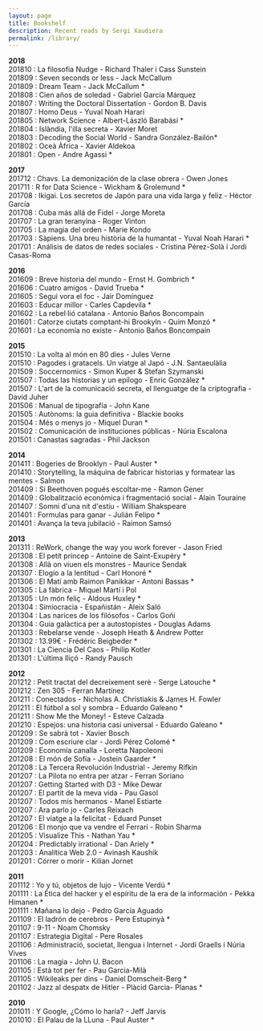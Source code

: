 ```yaml
---
layout: page
title: Bookshelf
description: Recent reads by Sergi Xaudiera
permalink: /library/
---
```

**2018**  
201810 : La filosofia Nudge - Richard Thaler i Cass Sunstein  
201809 : Seven seconds or less - Jack McCallum  
201809 : Dream Team - Jack McCallum *  
201808 : Cien años de soledad - Gabriel García Márquez  
201807 : Writing the Doctoral Dissertation - Gordon B. Davis  
201807 : Homo Deus - Yuval Noah Harari  
201805 : Network Science - Albert-László Barabási *  
201804 : Islàndia, l'illa secreta - Xavier Moret  
201803 : Decoding the Social World - Sandra González-Bailón*  
201802 : Oceà Àfrica - Xavier Aldekoa  
201801 : Open - Andre Agassi *

**2017**  
201712 : Chavs. La demonización de la clase obrera - Owen Jones  
201711 : R for Data Science - Wickham & Grolemund *  
201708 : Ikigai. Los secretos de Japón para una vida larga y feliz - Héctor García  
201708 : Cuba más allá de Fidel - Jorge Moreta  
201707 : La gran teranyina - Roger Vinton  
201705 : La magia del orden - Marie Kondo  
201703 : Sàpiens. Una breu història de la humantat - Yuval Noah Harari *  
201701 : Análisis de datos de redes sociales - Cristina Pérez-Solà i Jordi Casas-Roma  

**2016**  
201609 : Breve historia del mundo - Ernst H. Gombrich *  
201606 : Cuatro amigos - David Trueba *  
201605 : Segui vora el foc - Jair Domínguez  
201603 : Educar millor - Carles Capdevila *  
201602 : La rebel·lió catalana - Antonio Baños Boncompain  
201601 : Catorze ciutats comptant-hi Brookyln - Quim Monzó *  
201601 : La economía no existe - Antonio Baños Boncompain  

**2015**  
201510 : La volta al món en 80 dies - Jules Verne  
201510 : Pagodes i gratacels. Un viatge al Japó - J.N. Santaeulàlia  
201509 : Soccernomics - Simon Kuper & Stefan Szymanski  
201507 : Todas las historias y un epílogo - Enric González *  
201507 : L'art de la comunicació secreta, el llenguatge de la criptografia - David Juher  
201506 : Manual de tipografía - John Kane  
201505 : Autònoms: la guia definitiva - Blackie books  
201504 : Més o menys jo - Miquel Duran *  
201502 : Comunicación de instituciones públicas - Núria Escalona  
201501 : Canastas sagradas - Phil Jackson  

**2014**  
201411 : Bogeries de Brooklyn - Paul Auster *  
201410 : Storytelling, la máquina de fabricar historias y formatear las mentes - Salmon  
201409 : Si Beethoven pogués escoltar-me - Ramon Gener   
201409 : Globalització econòmica i fragmentació social - Alain Touraine  
201407 : Somni d'una nit d'estiu - William Shakspeare  
201401 : Formulas para ganar - Julián Felipo *  
201401 : Avança la teva jubilació - Raimon Samsó  

**2013**  
201311 : ReWork, change the way you work forever - Jason Fried  
201308 : El petit príncep - Antoine de Saint-Exupéry *  
201308 : Allà on viuen els monstres - Maurice Sendak   
201307 : Elogio a la lentitud - Carl Honoré *   
201306 : El Matí amb Raimon Panikkar - Antoni Bassas *  
201305 : La fàbrica  - Miquel Martí i Pol  
201305 : Un món feliç  - Aldous Huxley *  
201304 : Simiocracia - Españistán - Aleix Saló  
201304 : Las narices de los filósofos - Carlos Goñi   
201304 : Guia galàctica per a autostopistes - Douglas Adams  
201303 : Rebelarse vende - Joseph Heath & Andrew Potter  
201302 : 13.99€ - Frédéric Beigbeder *  
201301 : La Ciencia Del Caos - Philip Kotler  
201301 : L'última lliçó - Randy Pausch  

**2012**  
201212 : Petit tractat del decreixement serè - Serge Latouche *  
201212 : Zen 305 - Ferran Martínez  
201211 : Conectados - Nicholas A. Christiakis & James H. Fowler  
201211 : El fútbol a sol y sombra - Eduardo Galeano *  
201211 : Show Me the Money! - Esteve Calzada   
201210 : Espejos: una historia casi universal - Eduardo Galeano *  
201209 : Se sabrà tot - Xavier Bosch  
201209 : Com escriure clar - Jordi Pérez Colomé *  
201209 : Economía canalla - Loretta Napoleoni  
201208 : El món de Sofia - Jostein Gaarder *  
201208 : La Tercera Revolución Industrial - Jeremy Rifkin  
201207 : La Pilota no entra per atzar - Ferran Soriano  
201207 : Getting Started with D3 - Mike Dewar  
201207 : El partit de la meva vida - Pau Gasol  
201207 : Todos mis hermanos - Manel Estiarte  
201207 : Ara parlo jo - Carles Reixach  
201207 : El viatge a la felicitat - Eduard Punset  
201206 : El monjo que va vendre el Ferrari - Robin Sharma  
201205 : Visualize This - Nathan Yau *  
201204 : Predictably irrational - Dan Ariely *  
201203 : Analítica Web 2.0 - Avinash Kaushik    
201201 : Córrer o morir - Kilian Jornet  

**2011**  
201112 : Yo y tú, objetos de lujo - Vicente Verdú *  
201111 : La Ética del hacker y el espíritu de la era de la información - Pekka Himanen *  
201111 : Mañana lo dejo - Pedro García Aguado  
201109 : El ladrón de cerebros - Pere Estupinyà *  
201107 : 9-11 - Noam Chomsky  
201107 : Estrategia Digital - Pere Rosales  
201106 : Administració, societat, llengua i Internet - Jordi Graells i Núria Vives  
201106 : La magia - John U. Bacon  
201105 : Està tot per fer - Pau Garcia-Milà  
201105 : Wikileaks per dins - Daniel Domscheit-Berg *  
201102 : Jazz al despatx de Hitler - Plàcid Garcia- Planas *  

**2010**  
201011 : Y Google, ¿Cómo lo haría? - Jeff Jarvis  
201010 : El Palau de la LLuna - Paul Auster *  
